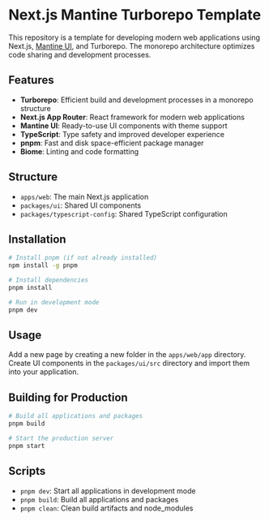 # Next.js Mantine Turborepo Template

This repository is a template for developing modern web applications using Next.js, [Mantine UI](https://mantine.dev/), and Turborepo. The monorepo architecture optimizes code sharing and development processes.

## Features

- **Turborepo**: Efficient build and development processes in a monorepo structure
- **Next.js App Router**: React framework for modern web applications
- **Mantine UI**: Ready-to-use UI components with theme support
- **TypeScript**: Type safety and improved developer experience
- **pnpm**: Fast and disk space-efficient package manager
- **Biome**: Linting and code formatting

## Structure

- `apps/web`: The main Next.js application
- `packages/ui`: Shared UI components
- `packages/typescript-config`: Shared TypeScript configuration

## Installation

```bash
# Install pnpm (if not already installed)
npm install -g pnpm

# Install dependencies
pnpm install

# Run in development mode
pnpm dev
```

## Usage

Add a new page by creating a new folder in the `apps/web/app` directory. Create UI components in the `packages/ui/src` directory and import them into your application.

## Building for Production

```bash
# Build all applications and packages
pnpm build

# Start the production server
pnpm start
```

## Scripts

- `pnpm dev`: Start all applications in development mode
- `pnpm build`: Build all applications and packages
- `pnpm clean`: Clean build artifacts and node_modules
